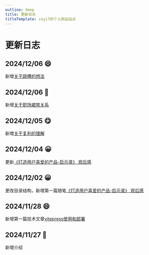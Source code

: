 ```yaml
---
outline: deep
title: 更新日志
titleTemplate: cxyi7的个人网站站点
---
```


# 更新日志

## 2024/12/06 :smile:
新增[关于跳槽的想法](/life/essay/20241217-thingk)

## 2024/12/06 :triumph:
新增[关于职场裙带关系](/life/essay/20241206-thingk)

## 2024/12/05 :yum:
新增[关于复利的理解](/life/essay/20241204-thingk)


## 2024/12/04 :grinning:
更新[《打造用户喜爱的产品-启示录》 观后感](/life/essay/20241202-thingk)

## 2024/12/02 :grinning:
更改目录结构，新增第一篇随笔[《打造用户喜爱的产品-启示录》 观后感](/life/essay/20241202-thingk)

## 2024/11/28 :smile:
新增第一篇技术文章[vitepress使用和部署](/job/programmer/article/20241128-vitepress)

## 2024/11/27 :100:
新增介绍
